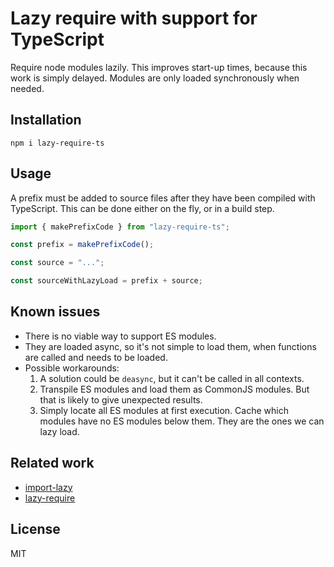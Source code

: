 # Lazy require with support for TypeScript

Require node modules lazily. This improves start-up times, because this work is
simply delayed. Modules are only loaded synchronously when needed.

## Installation

```
npm i lazy-require-ts
```

## Usage

A prefix must be added to source files after they have been compiled with
TypeScript. This can be done either on the fly, or in a build step.

```js
import { makePrefixCode } from "lazy-require-ts";

const prefix = makePrefixCode();

const source = "...";

const sourceWithLazyLoad = prefix + source;
```

## Known issues

- There is no viable way to support ES modules.
- They are loaded async, so it's not simple to load them, when functions are
  called and needs to be loaded.
- Possible workarounds:
  1. A solution could be `deasync`, but it can't be called in all contexts.
  2. Transpile ES modules and load them as CommonJS modules. But that is likely
     to give unexpected results.
  3. Simply locate all ES modules at first execution. Cache which modules have
     no ES modules below them. They are the ones we can lazy load.

## Related work

- [import-lazy](https://www.npmjs.com/package/import-lazy)
- [lazy-require](https://www.npmjs.com/package/lazy-require)

## License

MIT
